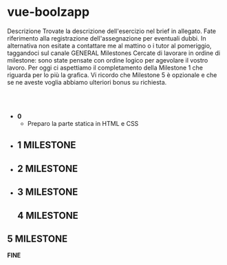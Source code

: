# vue-boolzapp

Descrizione
Trovate la descrizione dell'esercizio nel brief in allegato. Fate riferimento alla registrazione dell'assegnazione per eventuali dubbi. In alternativa non esitate a contattare me al mattino o i tutor al pomeriggio, taggandoci sul canale GENERAL
Milestones
Cercate di lavorare in ordine di milestone: sono state pensate con ordine logico per agevolare il vostro lavoro. Per oggi ci aspettiamo il completamento della Milestone 1 che riguarda per lo più la grafica.
Vi ricordo che Milestone 5 è opzionale e che se ne aveste voglia abbiamo ulteriori bonus su richiesta.

<br>
<br>

- **0**
  - Preparo la parte statica in HTML e CSS
- **1 MILESTONE**
  - 
- **2 MILESTONE**
  - 
- **3 MILESTONE**
  - 
  **4 MILESTONE**
  - 
 **5 MILESTONE**
  - 
**FINE**  